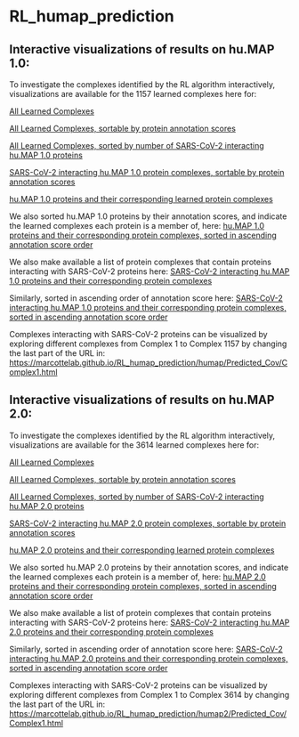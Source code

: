 # RL_humap_prediction

## Interactive visualizations of results on hu.MAP 1.0:
To investigate the complexes identified by the RL algorithm interactively, visualizations are available for the 1157 learned complexes here for:

[All Learned Complexes](https://marcottelab.github.io/RL_humap_prediction/humap/Complex2proteins.html
)

[All Learned Complexes, sortable by protein annotation scores](https://marcottelab.github.io/RL_humap_prediction/humap/Complex2proteins_annotated.html)

[All Learned Complexes, sorted by number of SARS-CoV-2 interacting hu.MAP 1.0 proteins](https://marcottelab.github.io/RL_humap_prediction/humap/Complex2proteins_covid.html)

[SARS-CoV-2 interacting hu.MAP 1.0 protein complexes, sortable by protein annotation scores](https://marcottelab.github.io/RL_humap_prediction/humap/Complex2proteins_annotated_covid.html)

[hu.MAP 1.0 proteins and their corresponding learned protein complexes](https://marcottelab.github.io/RL_humap_prediction/humap/Protein2complex.html)

We also sorted hu.MAP 1.0 proteins by their annotation scores, and indicate the learned complexes each protein is a member of, here:
[hu.MAP 1.0 proteins and their corresponding protein complexes, sorted in ascending  annotation score order](https://marcottelab.github.io/RL_humap_prediction/humap/Protein2complex_annotated.html)

We also make available a list of protein complexes that contain proteins interacting with SARS-CoV-2 proteins here:
[SARS-CoV-2 interacting hu.MAP 1.0 proteins and their corresponding protein complexes](https://marcottelab.github.io/RL_humap_prediction/humap/Protein2complex_covid.html)

Similarly, sorted in ascending order of annotation score here:
[SARS-CoV-2 interacting hu.MAP 1.0 proteins and their corresponding protein complexes, sorted in ascending annotation score order](https://marcottelab.github.io/RL_humap_prediction/humap/Protein2complex_annotated_covid.html)

Complexes interacting with SARS-CoV-2 proteins can be visualized by exploring different complexes from Complex 1 to Complex 1157 by changing the last part of the URL in:
https://marcottelab.github.io/RL_humap_prediction/humap/Predicted_Cov/Complex1.html

## Interactive visualizations of results on hu.MAP 2.0:
To investigate the complexes identified by the RL algorithm interactively, visualizations are available for the 3614 learned complexes here for:

[All Learned Complexes](https://marcottelab.github.io/RL_humap_prediction/humap2/Complex2proteins.html)

[All Learned Complexes, sortable by protein annotation scores](https://marcottelab.github.io/RL_humap_prediction/humap2/Complex2proteins_annotated.html)

[All Learned Complexes, sorted by number of SARS-CoV-2 interacting hu.MAP 2.0 proteins](https://marcottelab.github.io/RL_humap_prediction/humap2/Complex2proteins_covid.html)

[SARS-CoV-2 interacting hu.MAP 2.0 protein complexes, sortable by protein annotation scores](https://marcottelab.github.io/RL_humap_prediction/humap2/Complex2proteins_annotated_covid.html)

[hu.MAP 2.0 proteins and their corresponding learned protein complexes](https://marcottelab.github.io/RL_humap_prediction/humap2/Protein2complex.html)

We also sorted hu.MAP 2.0 proteins by their annotation scores, and indicate the learned complexes each protein is a member of, here:
[hu.MAP 2.0 proteins and their corresponding protein complexes, sorted in ascending  annotation score order](https://marcottelab.github.io/RL_humap_prediction/humap2/Protein2complex_annotated.html)

We also make available a list of protein complexes that contain proteins interacting with SARS-CoV-2 proteins here:
[SARS-CoV-2 interacting hu.MAP 2.0 proteins and their corresponding protein complexes](https://marcottelab.github.io/RL_humap_prediction/humap2/Protein2complex_covid.html)

Similarly, sorted in ascending order of annotation score here: 
[SARS-CoV-2 interacting hu.MAP 2.0 proteins and their corresponding protein complexes, sorted in ascending annotation score order](https://marcottelab.github.io/RL_humap_prediction/humap2/Protein2complex_annotated_covid.html)

Complexes interacting with SARS-CoV-2 proteins can be visualized by exploring different complexes from Complex 1 to Complex 3614 by changing the last part of the URL in:
https://marcottelab.github.io/RL_humap_prediction/humap2/Predicted_Cov/Complex1.html
